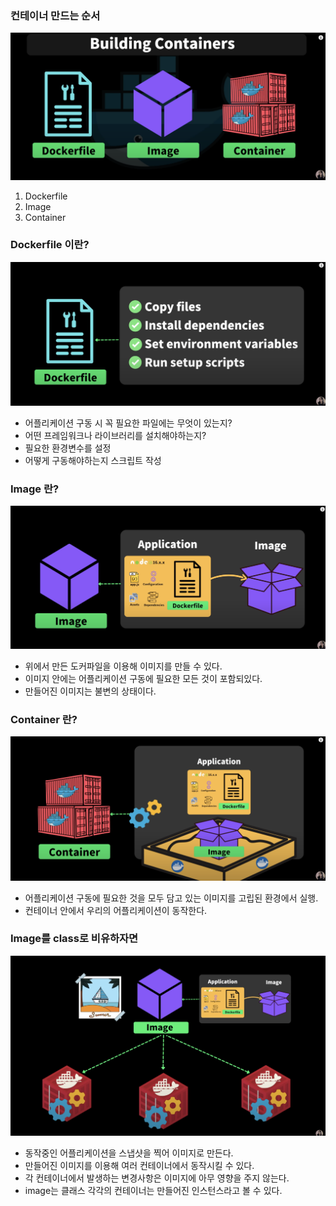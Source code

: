### 컨테이너 만드는 순서

![docker](./images/2-1.png)

1. Dockerfile
2. Image
3. Container

### Dockerfile 이란?

![docker](./images/2-2.png)

- 어플리케이션 구동 시 꼭 필요한 파일에는 무엇이 있는지?
- 어떤 프레임워크나 라이브러리를 설치해야하는지?
- 필요한 환경변수를 설정
- 어떻게 구동해야하는지 스크립트 작성

### Image 란?

![docker](./images/2-3.png)

- 위에서 만든 도커파일을 이용해 이미지를 만들 수 있다.
- 이미지 안에는 어플리케이션 구동에 필요한 모든 것이 포함되있다.
- 만들어진 이미지는 불변의 상태이다.

### Container 란?

![docker](./images/2-4.png)

- 어플리케이션 구동에 필요한 것을 모두 담고 있는 이미지를 고립된 환경에서 실행.
- 컨테이너 안에서 우리의 어플리케이션이 동작한다.

### Image를 class로 비유하자면

![docker](./images/2-5.png)

- 동작중인 어플리케이션을 스냅샷을 찍어 이미지로 만든다.
- 만들어진 이미지를 이용해 여러 컨테이너에서 동작시킬 수 있다.
- 각 컨테이너에서 발생하는 변경사항은 이미지에 아무 영향을 주지 않는다.
- image는 클래스 각각의 컨테이너는 만들어진 인스턴스라고 볼 수 있다.
